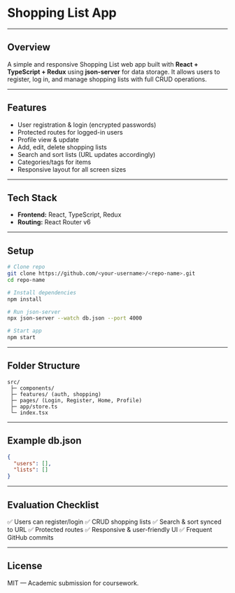 # Shopping List App



---

## Overview

A simple and responsive Shopping List web app built with **React + TypeScript + Redux** using **json-server** for data storage. It allows users to register, log in, and manage shopping lists with full CRUD operations.

---

## Features

* User registration & login (encrypted passwords)
* Protected routes for logged-in users
* Profile view & update
* Add, edit, delete shopping lists
* Search and sort lists (URL updates accordingly)
* Categories/tags for items
* Responsive layout for all screen sizes

---

## Tech Stack

* **Frontend:** React, TypeScript, Redux
* **Routing:** React Router v6

---

## Setup

```bash
# Clone repo
git clone https://github.com/<your-username>/<repo-name>.git
cd repo-name

# Install dependencies
npm install

# Run json-server
npx json-server --watch db.json --port 4000

# Start app
npm start
```

---

## Folder Structure

```
src/
 ├─ components/
 ├─ features/ (auth, shopping)
 ├─ pages/ (Login, Register, Home, Profile)
 ├─ app/store.ts
 └─ index.tsx
```

---

## Example db.json

```json
{
  "users": [],
  "lists": []
}
```

---

## Evaluation Checklist

✅ Users can register/login
✅ CRUD shopping lists
✅ Search & sort synced to URL
✅ Protected routes
✅ Responsive & user-friendly UI
✅ Frequent GitHub commits

---

## License

MIT — Academic submission for coursework.
